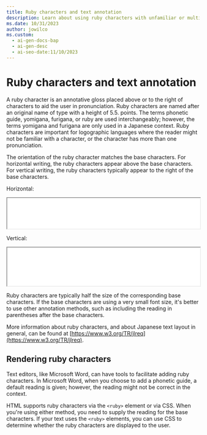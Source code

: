 ```yaml
---
title: Ruby characters and text annotation
description: Learn about using ruby characters with unfamiliar or multi-pronunciation characters.
ms.date: 10/31/2023
author: jowilco
ms.custom:
  - ai-gen-docs-bap
  - ai-gen-desc
  - ai-seo-date:11/10/2023
---
```


# Ruby characters and text annotation

A ruby character is an annotative gloss placed above or to the right of characters to aid the user in pronunciation. Ruby characters are named after an original name of type with a height of 5.5. points. The terms phonetic guide, yomigana, furigana, or ruby are used interchangeably; however, the terms yomigana and furigana are only used in a Japanese context. Ruby characters are important for logographic languages where the reader might not be familiar with a character, or the character has more than one pronunciation.

The orientation of the ruby character matches the base characters. For horizontal writing, the ruby characters appear above the base characters. For vertical writing, the ruby characters typically appear to the right of the base characters.

Horizontal:
<iframe src="ruby_horizontal.html" width="100%" height="80px"></iframe>

Vertical:
<iframe src="ruby_vertical.html" width="100%" height="100px"></iframe>

Ruby characters are typically half the size of the corresponding base characters. If the base characters are using a very small font size, it's better to use other annotation methods, such as including the reading in parentheses after the base characters.

More information about ruby characters, and about Japanese text layout in general, can be found at [https://www.w3.org/TR/jlreq](https://www.w3.org/TR/jlreq).

## Rendering ruby characters

Text editors, like Microsoft Word, can have tools to facilitate adding ruby characters. In Microsoft Word, when you choose to add a phonetic guide, a default reading is given; however, the reading might not be correct in the context.

HTML supports ruby characters via the `<ruby>` element or via CSS. When you're using either method, you need to supply the reading for the base characters. If your text uses the `<ruby>` elements, you can use CSS to determine whether the ruby characters are displayed to the user.
